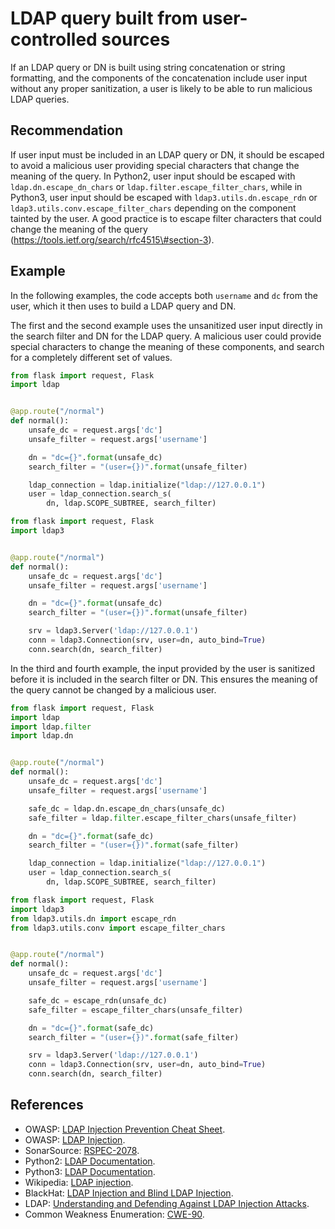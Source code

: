 # LDAP query built from user-controlled sources
If an LDAP query or DN is built using string concatenation or string formatting, and the components of the concatenation include user input without any proper sanitization, a user is likely to be able to run malicious LDAP queries.


## Recommendation
If user input must be included in an LDAP query or DN, it should be escaped to avoid a malicious user providing special characters that change the meaning of the query. In Python2, user input should be escaped with `ldap.dn.escape_dn_chars` or `ldap.filter.escape_filter_chars`, while in Python3, user input should be escaped with `ldap3.utils.dn.escape_rdn` or `ldap3.utils.conv.escape_filter_chars` depending on the component tainted by the user. A good practice is to escape filter characters that could change the meaning of the query (https://tools.ietf.org/search/rfc4515\#section-3).


## Example
In the following examples, the code accepts both `username` and `dc` from the user, which it then uses to build a LDAP query and DN.

The first and the second example uses the unsanitized user input directly in the search filter and DN for the LDAP query. A malicious user could provide special characters to change the meaning of these components, and search for a completely different set of values.


```python
from flask import request, Flask
import ldap


@app.route("/normal")
def normal():
    unsafe_dc = request.args['dc']
    unsafe_filter = request.args['username']

    dn = "dc={}".format(unsafe_dc)
    search_filter = "(user={})".format(unsafe_filter)

    ldap_connection = ldap.initialize("ldap://127.0.0.1")
    user = ldap_connection.search_s(
        dn, ldap.SCOPE_SUBTREE, search_filter)

```

```python
from flask import request, Flask
import ldap3


@app.route("/normal")
def normal():
    unsafe_dc = request.args['dc']
    unsafe_filter = request.args['username']

    dn = "dc={}".format(unsafe_dc)
    search_filter = "(user={})".format(unsafe_filter)

    srv = ldap3.Server('ldap://127.0.0.1')
    conn = ldap3.Connection(srv, user=dn, auto_bind=True)
    conn.search(dn, search_filter)

```
In the third and fourth example, the input provided by the user is sanitized before it is included in the search filter or DN. This ensures the meaning of the query cannot be changed by a malicious user.


```python
from flask import request, Flask
import ldap
import ldap.filter
import ldap.dn


@app.route("/normal")
def normal():
    unsafe_dc = request.args['dc']
    unsafe_filter = request.args['username']

    safe_dc = ldap.dn.escape_dn_chars(unsafe_dc)
    safe_filter = ldap.filter.escape_filter_chars(unsafe_filter)

    dn = "dc={}".format(safe_dc)
    search_filter = "(user={})".format(safe_filter)

    ldap_connection = ldap.initialize("ldap://127.0.0.1")
    user = ldap_connection.search_s(
        dn, ldap.SCOPE_SUBTREE, search_filter)

```

```python
from flask import request, Flask
import ldap3
from ldap3.utils.dn import escape_rdn
from ldap3.utils.conv import escape_filter_chars


@app.route("/normal")
def normal():
    unsafe_dc = request.args['dc']
    unsafe_filter = request.args['username']

    safe_dc = escape_rdn(unsafe_dc)
    safe_filter = escape_filter_chars(unsafe_filter)

    dn = "dc={}".format(safe_dc)
    search_filter = "(user={})".format(safe_filter)

    srv = ldap3.Server('ldap://127.0.0.1')
    conn = ldap3.Connection(srv, user=dn, auto_bind=True)
    conn.search(dn, search_filter)

```

## References
* OWASP: [LDAP Injection Prevention Cheat Sheet](https://cheatsheetseries.owasp.org/cheatsheets/LDAP_Injection_Prevention_Cheat_Sheet.html).
* OWASP: [LDAP Injection](https://owasp.org/www-community/attacks/LDAP_Injection).
* SonarSource: [RSPEC-2078](https://rules.sonarsource.com/python/RSPEC-2078).
* Python2: [LDAP Documentation](https://www.python-ldap.org/en/python-ldap-3.3.0/reference/ldap.html).
* Python3: [LDAP Documentation](https://ldap3.readthedocs.io/en/latest/).
* Wikipedia: [LDAP injection](https://en.wikipedia.org/wiki/LDAP_injection).
* BlackHat: [LDAP Injection and Blind LDAP Injection](https://www.blackhat.com/presentations/bh-europe-08/Alonso-Parada/Whitepaper/bh-eu-08-alonso-parada-WP.pdf).
* LDAP: [Understanding and Defending Against LDAP Injection Attacks](https://ldap.com/2018/05/04/understanding-and-defending-against-ldap-injection-attacks/).
* Common Weakness Enumeration: [CWE-90](https://cwe.mitre.org/data/definitions/90.html).
